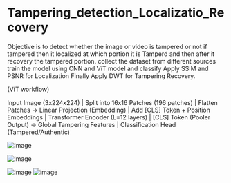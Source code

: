 # Tampering_detection_Localizatio_Recovery
Objective is to detect whether the image or video is tampered or not if tampered then it localized at which portion it is Tamperd and then after it recovery the tampered portion.
collect the dataset from different sources 
train the model using CNN and ViT model and classify 
Apply SSIM  and PSNR for Localization Finally
Apply DWT for Tampering Recovery.


(ViT workflow)

Input Image (3x224x224)
|
Split into 16x16 Patches (196 patches)
|
Flatten Patches → Linear Projection (Embedding)
|
Add [CLS] Token + Position Embeddings
|
Transformer Encoder (L=12 layers)
|
[CLS] Token (Pooler Output) → Global Tampering Features
|
Classification Head (Tampered/Authentic)


![image](https://github.com/user-attachments/assets/c6a26805-e3f4-4107-976b-36cc0c2b581e)

![image](https://github.com/user-attachments/assets/b1552b45-1076-4845-a811-b104585386f2)

![image](https://github.com/user-attachments/assets/ffa7acb3-9db7-4518-97c9-f14ec60fa3f2)
![image](https://github.com/user-attachments/assets/b4228d4a-3d32-4c9f-9448-056b642f8ffb)








